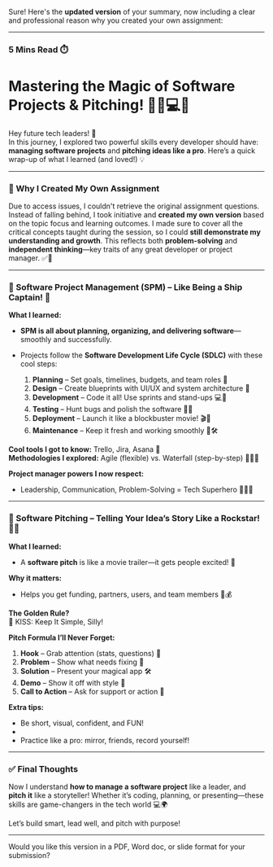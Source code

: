Sure! Here's the **updated version** of your summary, now including a clear and professional reason why you created your own assignment:

---

### 5 Mins Read ⏱️  
# Mastering the Magic of Software Projects & Pitching! 🧙‍♂️💻🎤

Hey future tech leaders! 🌟  
In this journey, I explored two powerful skills every developer should have: **managing software projects** and **pitching ideas like a pro**. Here’s a quick wrap-up of what I learned (and loved!) 💡

---

### 🚨 Why I Created My Own Assignment

Due to access issues, I couldn't retrieve the original assignment questions. Instead of falling behind, I took initiative and **created my own version** based on the topic focus and learning outcomes. I made sure to cover all the critical concepts taught during the session, so I could **still demonstrate my understanding and growth**. This reflects both **problem-solving** and **independent thinking**—key traits of any great developer or project manager. ✅💪

---

### 💼 Software Project Management (SPM) – Like Being a Ship Captain! 🚢

**What I learned:**
- **SPM is all about planning, organizing, and delivering software**—smoothly and successfully.
- Projects follow the **Software Development Life Cycle (SDLC)** with these cool steps:

  1. **Planning** – Set goals, timelines, budgets, and team roles 📅  
  2. **Design** – Create blueprints with UI/UX and system architecture 🎨  
  3. **Development** – Code it all! Use sprints and stand-ups 💻🏈  
  4. **Testing** – Hunt bugs and polish the software 🐛✨  
  5. **Deployment** – Launch it like a blockbuster movie! 🎬🚀  
  6. **Maintenance** – Keep it fresh and working smoothly 🌱🛠️

**Cool tools I got to know:** Trello, Jira, Asana 🧰  
**Methodologies I explored:** Agile (flexible) vs. Waterfall (step-by-step) 🌊🏃‍♂️

**Project manager powers I now respect:**
- Leadership, Communication, Problem-Solving = Tech Superhero 🦸‍♀️🧠

---

### 🎤 Software Pitching – Telling Your Idea’s Story Like a Rockstar! 🌟🎸

**What I learned:**
- A **software pitch** is like a movie trailer—it gets people excited! 🍿

**Why it matters:**
- Helps you get funding, partners, users, and team members 🙌💰

**The Golden Rule?**  
💋 KISS: Keep It Simple, Silly!

**Pitch Formula I’ll Never Forget:**
1. **Hook** – Grab attention (stats, questions) 🎇  
2. **Problem** – Show what needs fixing 🧩  
3. **Solution** – Present your magical app 🛠️  
4. **Demo** – Show it off with style 🎥  
5. **Call to Action** – Ask for support or action 💬

**Extra tips:**  
- Be short, visual, confident, and FUN!
- 
- Practice like a pro: mirror, friends, record yourself! 

---

### ✅ Final Thoughts

Now I understand **how to manage a software project** like a leader, and **pitch it** like a storyteller! Whether it’s coding, planning, or presenting—these skills are game-changers in the tech world 💻🌍

Let’s build smart, lead well, and pitch with purpose! 

---

Would you like this version in a PDF, Word doc, or slide format for your submission?
